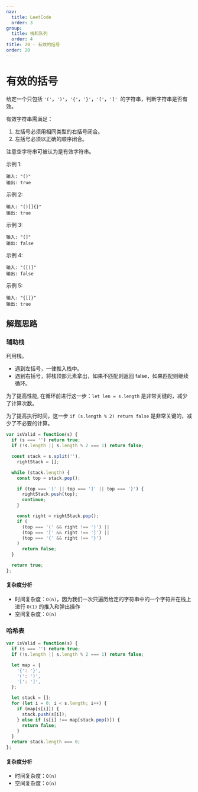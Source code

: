 ```yaml
---
nav:
  title: LeetCode
  order: 3
group:
  title: 栈和队列
  order: 4
title: 20 - 有效的括号
order: 20
---
```


# 有效的括号

给定一个只包括 `'('`，`')'`，`'{'`，`'}'`，`'['`，`']'`  的字符串，判断字符串是否有效。

有效字符串需满足：

1. 左括号必须用相同类型的右括号闭合。
2. 左括号必须以正确的顺序闭合。

注意空字符串可被认为是有效字符串。

示例 1:

```plain
输入: "()"
输出: true
```

示例 2:

```plain
输入: "()[]{}"
输出: true
```

示例 3:

```plain
输入: "(]"
输出: false
```

示例 4:

```plain
输入: "([)]"
输出: false
```

示例 5:

```plain
输入: "{[]}"
输出: true
```

## 解题思路

### 辅助栈

利用栈。

- 遇到左括号，一律推入栈中。
- 遇到右括号，将栈顶部元素拿出，如果不匹配则返回 false，如果匹配则继续循环。

为了提高性能, 在循环前进行这一步：`let len = s.length` 是非常关键的，减少了计算次数。

为了提高执行时间，这一步 `if (s.length % 2) return false` 是非常关键的，减少了不必要的计算。

```js
var isValid = function(s) {
  if (s === '') return true;
  if (!s.length || s.length % 2 === 1) return false;

  const stack = s.split(''),
    rightStack = [];

  while (stack.length) {
    const top = stack.pop();

    if (top === ')' || top === ']' || top === '}') {
      rightStack.push(top);
      continue;
    }

    const right = rightStack.pop();
    if (
      (top === '(' && right !== ')') ||
      (top === '[' && right !== ']') ||
      (top === '{' && right !== '}')
    )
      return false;
  }

  return true;
};
```

#### 复杂度分析

- 时间复杂度：`O(n)`，因为我们一次只遍历给定的字符串中的一个字符并在栈上进行 `O(1)` 的推入和弹出操作
- 空间复杂度：`O(n)`

### 哈希表

```js
var isValid = function(s) {
  if (s === '') return true;
  if (!s.length || s.length % 2 === 1) return false;

  let map = {
    '{': '}',
    '(': ')',
    '[': ']',
  };

  let stack = [];
  for (let i = 0; i < s.length; i++) {
    if (map[s[i]]) {
      stack.push(s[i]);
    } else if (s[i] !== map[stack.pop()]) {
      return false;
    }
  }
  return stack.length === 0;
};
```

#### 复杂度分析

- 时间复杂度：`O(n)`
- 空间复杂度：`O(n)`
